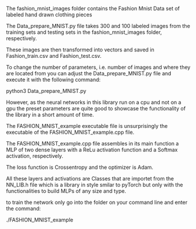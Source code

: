 The fashion_mnist_images folder contains the Fashion Mnist Data set of labeled hand drawn clothing pieces

The Data_prepare_MNIST.py file takes 300 and 100 labeled images from the training sets and testing sets in the fashion_mnist_images folder, respectively.

These images are then transformed into vectors and saved in Fashion_train.csv and Fashion_test.csv.

To change the number of parameters, i.e. number of images and where they are located from you can adjust the Data_prepare_MNIST.py file and execute it with the following command:

python3 Data_prepare_MNIST.py

However, as the neural networks in this library run on a cpu and not on a gpu the preset parameters are quite good to showcase the functionality of the library in a short amount of time.

The FASHION_MNIST_example executable file is unsurprisingly the executable of the FASHION_MNIST_example.cpp file.

The FASHION_MNIST_example.cpp file assembles in its main function a MLP of two dense layers with a ReLu activation function and a Softmax activation, respectively.

The loss function is Crossentropy and the optimizer is Adam.

All these layers and activations are Classes that are importet from the NN_LIB.h file which is a library in style smilar to pyTorch but only with the functionalities to build MLPs of any size and type.

to train the network only go into the folder on your command line and enter the command:

./FASHION_MNIST_example